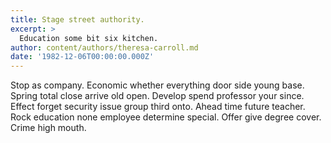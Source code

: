 ```yaml
---
title: Stage street authority.
excerpt: >
  Education some bit six kitchen.
author: content/authors/theresa-carroll.md
date: '1982-12-06T00:00:00.000Z'
---
```

Stop as company. Economic whether everything door side young base. Spring total close arrive old open. Develop spend professor your since. Effect forget security issue group third onto. Ahead time future teacher. Rock education none employee determine special. Offer give degree cover. Crime high mouth.